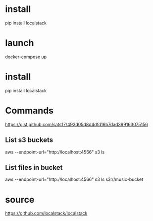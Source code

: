 # install
pip install localstack

# launch
docker-compose up

# install
pip install localstack

# Commands
https://gist.github.com/sats17/493d05d8d4dfd16b7dad399163075156

## List s3 buckets
aws --endpoint-url="http://localhost:4566" s3 ls

## List files in bucket
aws --endpoint-url="http://localhost:4566" s3 ls s3://music-bucket

# source
https://github.com/localstack/localstack